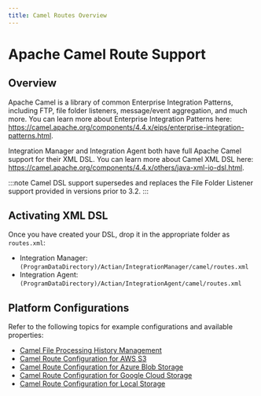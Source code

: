 ```yaml
---
title: Camel Routes Overview
---
```


# Apache Camel Route Support

## Overview

Apache Camel is a library of common Enterprise Integration Patterns, including FTP, file folder listeners, message/event aggregation, and much more. You can learn more about Enterprise Integration Patterns here: https://camel.apache.org/components/4.4.x/eips/enterprise-integration-patterns.html.

Integration Manager and Integration Agent both have full Apache Camel support for their XML DSL. You can learn more about Camel XML DSL here: https://camel.apache.org/components/4.4.x/others/java-xml-io-dsl.html.

:::note
Camel DSL support supersedes and replaces the File Folder Listener support provided in versions prior to 3.2.
:::

## Activating XML DSL

Once you have created your DSL, drop it in the appropriate folder as `routes.xml`:

* Integration Manager: `(ProgramDataDirectory)/Actian/IntegrationManager/camel/routes.xml`
* Integration Agent: `(ProgramDataDirectory)/Actian/IntegrationAgent/camel/routes.xml`

## Platform Configurations

Refer to the following topics for example configurations and available properties:

* [Camel File Processing History Management](./camel-history-management)
* [Camel Route Configuration for AWS S3](./camel-route-aws)
* [Camel Route Configuration for Azure Blob Storage](./camel-route-azure)
* [Camel Route Configuration for Google Cloud Storage](./camel-route-google)
* [Camel Route Configuration for Local Storage](./camel-route-local.md)
